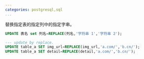 ```yaml
---
categories: postgresql,sql
...
```


替换指定表的指定列中的指定字串。

```sql
UPDATE 表名 set 列名=REPLACE(列名,'字符串 1','字符串 2');
```


```sql
--- update by replace.
UPDATE table_a SET img_url=REPLACE(img_url,'a.com/','b.cn/'); 
UPDATE table_a SET detail=REPLACE(detail,'a.com/','b.cn/'); 

```
